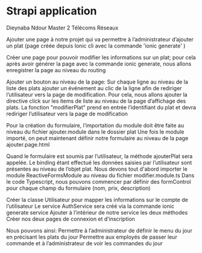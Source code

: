 # Strapi application
Dieynaba Ndour Master 2 Télécoms Réseaux


Ajouter une page à notre projet qui va permettre à l’administrateur d’ajouter un plat (page créée depuis Ionic cli avec la commande 'ionic generate' )


Créer une page pour pouvoir modifier les informations sur un plat; pour cela après avoir générer la page avec la commande ionic generate, nous allons enregistrer la page au niveau du routing


Ajouter un bouton au niveau de la page:
Sur chaque ligne au niveau de la liste des plats ajouter un événement au clic de la ligne afin de rediriger l’utilisateur vers la page de modification. Pour cela, nous allons ajouter la directive click sur les items de liste au niveau de la page d’affichage des plats. La fonction "modifierPlat" prend en entrée l’identifiant du plat et devra rediriger l’utilisateur vers la page de modification


Pour la création du formulaire, l’importation du module doit être faite au niveau du fichier ajouter.module dans le dossier plat
Une fois le module importé, on peut maintenant définir notre formulaire au niveau de la page ajouter.page.html


Quand le formulaire est soumis par l’utilisateur, la méthode ajouterPlat sera appelée. Le binding étant effectué les données
saisies par l’utilisateur sont présentes au niveau de l’objet plat.
Nous devons tout d'abord importer le module ReactiveFormsModule au niveau du fichier modifier.module.ts
Dans le code Typescript, nous pouvons commencer par définir des formControl pour chaque champ du formulaire (nom, prix, description)


Créer la classe Utilisateur pour mapper les informations sur le compte de l’utilisateur
Le service AuthService sera créé via la commande ionic generate service
Ajouter à l’intérieur de notre service les deux méthodes
Créer nos deux pages de connexion et d’inscription

Nous pouvons ainsi:
Permettre à l’administrateur de définir le menu du jour en précisant les plats du jour
Permettre aux employés de passer leur commande et à l’administrateur de voir les commandes du jour

